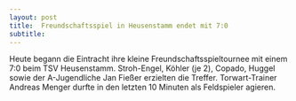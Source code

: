 ```yaml
---
layout: post
title:  Freundschaftsspiel in Heusenstamm endet mit 7:0
subtitle:  
---
```


Heute begann die Eintracht ihre kleine Freundschaftsspieltournee mit einem 7:0 beim TSV Heusenstamm. Stroh-Engel, Köhler (je 2), Copado, Huggel sowie der A-Jugendliche Jan Fießer erzielten die Treffer. Torwart-Trainer Andreas Menger durfte in den letzten 10 Minuten als Feldspieler agieren. 


